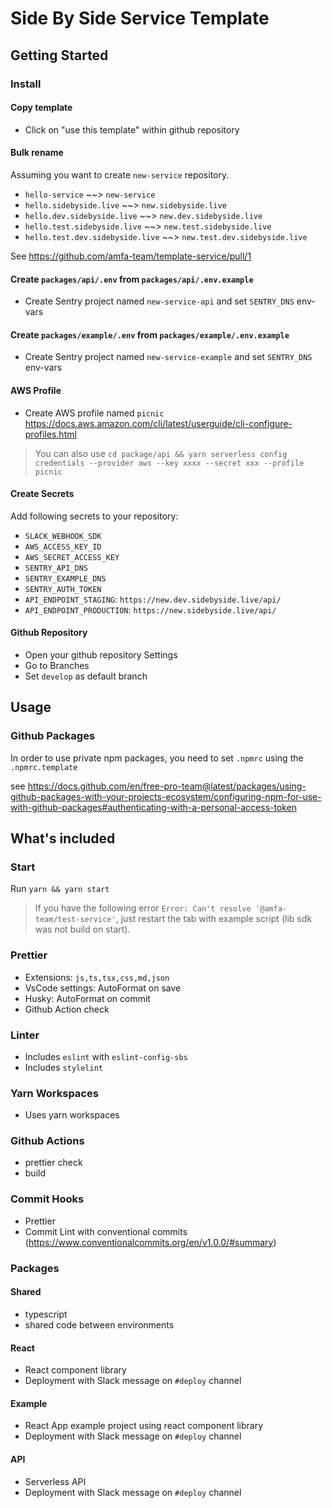 # Side By Side Service Template

## Getting Started

### Install

#### Copy template

- Click on "use this template" within github repository

#### Bulk rename

Assuming you want to create `new-service` repository.

- `hello-service` ~~> `new-service`
- `hello.sidebyside.live` ~~> `new.sidebyside.live`
- `hello.dev.sidebyside.live` ~~> `new.dev.sidebyside.live`
- `hello.test.sidebyside.live` ~~> `new.test.sidebyside.live`
- `hello.test.dev.sidebyside.live` ~~> `new.test.dev.sidebyside.live`

See https://github.com/amfa-team/template-service/pull/1

#### Create `packages/api/.env` from `packages/api/.env.example`

- Create Sentry project named `new-service-api` and set `SENTRY_DNS` env-vars

#### Create `packages/example/.env` from `packages/example/.env.example`

- Create Sentry project named `new-service-example` and set `SENTRY_DNS` env-vars

#### AWS Profile

- Create AWS profile named `picnic` https://docs.aws.amazon.com/cli/latest/userguide/cli-configure-profiles.html

> You can also use `cd package/api && yarn serverless config credentials --provider aws --key xxxx --secret xxx --profile picnic`

#### Create Secrets

Add following secrets to your repository:

- `SLACK_WEBHOOK_SDK`
- `AWS_ACCESS_KEY_ID`
- `AWS_SECRET_ACCESS_KEY`
- `SENTRY_API_DNS`
- `SENTRY_EXAMPLE_DNS`
- `SENTRY_AUTH_TOKEN`
- `API_ENDPOINT_STAGING`: `https://new.dev.sidebyside.live/api/`
- `API_ENDPOINT_PRODUCTION`: `https://new.sidebyside.live/api/`

#### Github Repository

- Open your github repository Settings
- Go to Branches
- Set `develop` as default branch

## Usage

### Github Packages

In order to use private npm packages, you need to set `.npmrc` using the `.npmrc.template`

see https://docs.github.com/en/free-pro-team@latest/packages/using-github-packages-with-your-projects-ecosystem/configuring-npm-for-use-with-github-packages#authenticating-with-a-personal-access-token

## What's included

### Start

Run `yarn && yarn start`

> If you have the following error `Error: Can't resolve '@amfa-team/test-service'`, just restart the
> tab with example script (lib sdk was not build on start).

### Prettier

- Extensions: `js,ts,tsx,css,md,json`
- VsCode settings: AutoFormat on save
- Husky: AutoFormat on commit
- Github Action check

### Linter

- Includes `eslint` with `eslint-config-sbs`
- Includes `stylelint`

### Yarn Workspaces

- Uses yarn workspaces

### Github Actions

- prettier check
- build

### Commit Hooks

- Prettier
- Commit Lint with conventional commits (https://www.conventionalcommits.org/en/v1.0.0/#summary)

### Packages

#### Shared

- typescript
- shared code between environments

#### React

- React component library
- Deployment with Slack message on `#deploy` channel

#### Example

- React App example project using react component library
- Deployment with Slack message on `#deploy` channel

#### API

- Serverless API
- Deployment with Slack message on `#deploy` channel

